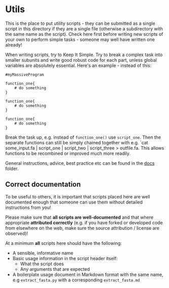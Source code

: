 # Utils		

This is the place to put utility scripts - they can be submitted as a single script in this directory if they are a single file (otherwise a subdirectory with the same name as the script). Check here first before writing new scripts of your own to perform simple tasks - someone may well have written one already!

When writing scripts, try to Keep It Simple. Try to break a complex task into smaller subunits and write good robust code for each part, unless global variables are absolutely essential. Here's an example - instead of this:

```
#myMassiveProgram

function_one{
	# do something
}

function_one{
	# do something
}

function_one{
	# do something
}
```

Break the task up, e.g. instead of `function_one()` use `script_one`. Then the separate functions can still be simply chained together with e.g. `cat some_input.fa | script_one | script_two | script_three > outfile.fa. This allows functions to be recombined or improved much more readily.

General instructions, advice, best practice etc can be found in the [docs](../docs) folder.		

## Correct documentation		

To be useful to others, it is important that scripts placed here are well documented enough that someone can use them without detailed instructions from 
you!

Please make sure that **all scripts are well-documented** and that where appropriate **attributed correctly** (e.g. if you have forked or developed code from elsewhere on the web, make sure the source attribution / license are observed)!		

At a minimum **all** scripts here should have the following:		

* A sensible, informative name		
* Basic usage information in the script header itself:				
  * What the script does		
  * Any arguments that are expected		
* A boilerplate usage document in Markdown format with the same name, e.g `extract_fasta.py` with a corresponding `extract_fasta.md`

